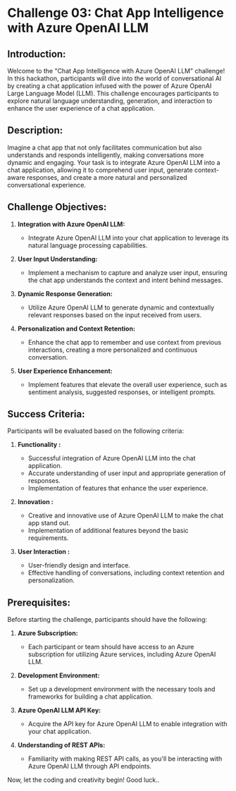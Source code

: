 # Challenge 03: Chat App Intelligence with Azure OpenAI LLM

## Introduction:
Welcome to the "Chat App Intelligence with Azure OpenAI LLM" challenge! In this hackathon, participants will dive into the world of conversational AI by creating a chat application infused with the power of Azure OpenAI Large Language Model (LLM). This challenge encourages participants to explore natural language understanding, generation, and interaction to enhance the user experience of a chat application.

## Description:
Imagine a chat app that not only facilitates communication but also understands and responds intelligently, making conversations more dynamic and engaging. Your task is to integrate Azure OpenAI LLM into a chat application, allowing it to comprehend user input, generate context-aware responses, and create a more natural and personalized conversational experience.

## Challenge Objectives:
1. **Integration with Azure OpenAI LLM:**
   - Integrate Azure OpenAI LLM into your chat application to leverage its natural language processing capabilities.

2. **User Input Understanding:**
   - Implement a mechanism to capture and analyze user input, ensuring the chat app understands the context and intent behind messages.

3. **Dynamic Response Generation:**
   - Utilize Azure OpenAI LLM to generate dynamic and contextually relevant responses based on the input received from users.

4. **Personalization and Context Retention:**
   - Enhance the chat app to remember and use context from previous interactions, creating a more personalized and continuous conversation.

5. **User Experience Enhancement:**
   - Implement features that elevate the overall user experience, such as sentiment analysis, suggested responses, or intelligent prompts.

## Success Criteria:
Participants will be evaluated based on the following criteria:

1. **Functionality :**
   - Successful integration of Azure OpenAI LLM into the chat application.
   - Accurate understanding of user input and appropriate generation of responses.
   - Implementation of features that enhance the user experience.

2. **Innovation :**
   - Creative and innovative use of Azure OpenAI LLM to make the chat app stand out.
   - Implementation of additional features beyond the basic requirements.

3. **User Interaction :**
   - User-friendly design and interface.
   - Effective handling of conversations, including context retention and personalization.

## Prerequisites:
Before starting the challenge, participants should have the following:

1. **Azure Subscription:**
   - Each participant or team should have access to an Azure subscription for utilizing Azure services, including Azure OpenAI LLM.

2. **Development Environment:**
   - Set up a development environment with the necessary tools and frameworks for building a chat application.

3. **Azure OpenAI LLM API Key:**
   - Acquire the API key for Azure OpenAI LLM to enable integration with your chat application.

4. **Understanding of REST APIs:**
   - Familiarity with making REST API calls, as you'll be interacting with Azure OpenAI LLM through API endpoints.

Now, let the coding and creativity begin! Good luck..
